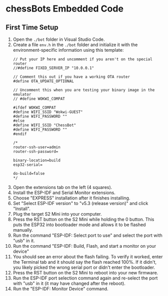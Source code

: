 # chessBots Embedded Code

## First Time Setup

1. Open the `./bot` folder in Visual Studio Code.
2. Create a file `env.h` in the `./bot` folder and initialize it with the environment-specific information using this template:
    ```
    // Put your IP here and uncomment if you aren't on the special router
    //#define FIXED_SERVER_IP "10.0.0.1"

    // Comment this out if you have a working OTA router
    #define OTA_UPDATE_OPTIONAL

    // Uncomment this when you are testing your binary image in the emulator
    // #define WOKWI_COMPAT

    #ifdef WOKWI_COMPAT
    #define WIFI_SSID "Wokwi-GUEST"
    #define WIFI_PASSWORD ""
    #else
    #define WIFI_SSID "ChessBot"
    #define WIFI_PASSWORD ""
    #endif

    /*
    router-ssh-user=admin
    router-ssh-password=

    binary-location=build
    esp32-serial=

    do-build=false
    */
    ```
3. Open the extensions tab on the left (4 squares).
4. Install the ESP-IDF and Serial Monitor extensions.
5. Choose "EXPRESS" installation after it finishes installing.
6. Set "Select ESP-IDF version" to "v5.3 (release version)" and click "Install".
7. Plug the target S2 Mini into your computer.
8. Press the RST button on the S2 Mini while holding the 0 button. This puts the ESP32 into bootloader mode and allows it to be flashed manually.
9. Run the command "ESP-IDF: Select port to use" and select the port with "usb" in it.
10. Run the command "ESP-IDF: Build, Flash, and start a monitor on your device"
11. You should see an error about the flash failing. To verify it worked, enter the Terminal tab and it should say the flash reached 100%. If it didn't, you likely picked the wrong serial port or didn't enter the bootloader.
12. Press the RST button on the S2 Mini to reboot into your new firmware.
13. Run the ESP-IDF port selection command again and re-select the port with "usb" in it (it may have changed after the reboot).
14. Run the "ESP-IDF: Monitor Device" command.
